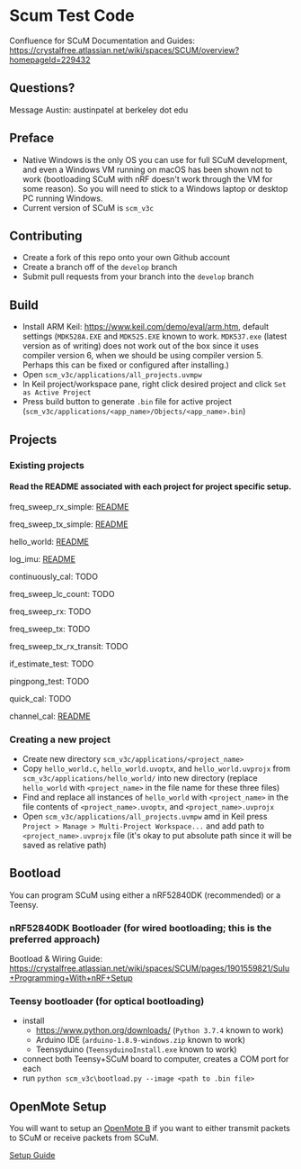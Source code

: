 # Scum Test Code

Confluence for SCuM Documentation and Guides: https://crystalfree.atlassian.net/wiki/spaces/SCUM/overview?homepageId=229432

## Questions?
Message Austin: austinpatel at berkeley dot edu

## Preface
- Native Windows is the only OS you can use for full SCuM development, and even a Windows VM running on macOS has been shown not to work (bootloading SCuM with nRF doesn't work through the VM for some reason). So you will need to stick to a Windows laptop or desktop PC running Windows.
- Current version of SCuM is `scm_v3c`

## Contributing
- Create a fork of this repo onto your own Github account
- Create a branch off of the `develop` branch
- Submit pull requests from your branch into the `develop` branch

## Build

* Install ARM Keil: https://www.keil.com/demo/eval/arm.htm, default settings (`MDK528A.EXE` and `MDK525.EXE` known to work. `MDK537.exe` (latest version as of writing) does not work out of the box since it uses compiler version 6, when we should be using compiler version 5. Perhaps this can be fixed or configured after installing.)
* Open `scm_v3c/applications/all_projects.uvmpw`
* In Keil project/workspace pane, right click desired project and click `Set as Active Project`
* Press build button to generate `.bin` file for active project (`scm_v3c/applications/<app_name>/Objects/<app_name>.bin`)

## Projects
### Existing projects
#### Read the README associated with each project for project specific setup.

freq_sweep_rx_simple: [README](scm_v3c/applications/freq_sweep_rx_simple/README.md)

freq_sweep_tx_simple: [README](scm_v3c/applications/freq_sweep_tx_simple/README.md)

hello_world: [README](scm_v3c/applications/hello_world/README.md)

log_imu: [README](scm_v3c/applications/log_imu/README.md)

continuously_cal: TODO

freq_sweep_lc_count: TODO

freq_sweep_rx: TODO

freq_sweep_tx: TODO

freq_sweep_tx_rx_transit: TODO

if_estimate_test: TODO

pingpong_test: TODO

quick_cal: TODO

channel_cal: [README](scm_v3c/applications/channel_cal/README.md)

### Creating a new project
- Create new directory `scm_v3c/applications/<project_name>`
- Copy `hello_world.c`, `hello_world.uvoptx`, and `hello_world.uvprojx` from `scm_v3c/applications/hello_world/` into new directory (replace `hello_world` with `<project_name>` in the file name for these three files)
- Find and replace all instances of `hello_world` with `<project_name>` in the file contents of `<project_name>.uvoptx`, and `<project_name>.uvprojx`
- Open `scm_v3c/applications/all_projects.uvmpw` amd in Keil press `Project > Manage > Multi-Project Workspace...` and add path to `<project_name>.uvprojx` file (it's okay to put absolute path since it will be saved as relative path)

## Bootload

You can program SCuM using either a nRF52840DK (recommended) or a Teensy.

### nRF52840DK Bootloader (for wired bootloading; this is the preferred approach)
Bootload & Wiring Guide: https://crystalfree.atlassian.net/wiki/spaces/SCUM/pages/1901559821/Sulu+Programming+With+nRF+Setup

### Teensy bootloader (for optical bootloading)
* install
    * https://www.python.org/downloads/ (`Python 3.7.4` known to work)
    * Arduino IDE (`arduino-1.8.9-windows.zip` known to work)
    * Teensyduino (`TeensyduinoInstall.exe` known to work)
* connect both Teensy+SCuM board to computer, creates a COM port for each
* run `python scm_v3c\bootload.py --image <path to .bin file>`

## OpenMote Setup
You will want to setup an [OpenMote B](https://www.industrialshields.com/shop/product/is-omb-001-openmote-b-721#attr=) if you want to either transmit packets to SCuM or receive packets from SCuM.

[Setup Guide](https://crystalfree.atlassian.net/wiki/spaces/SCUM/pages/2029879415/Basic+OpenMote+Setup+for+scum-test-code)
